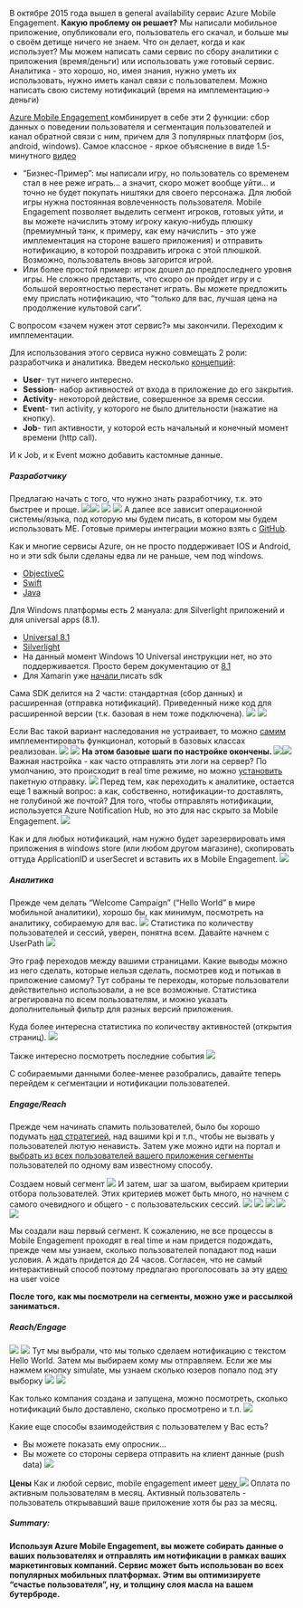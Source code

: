 В октябре 2015 года вышел в general availability сервис Azure Mobile Engagement.
<b>Какую проблему он решает?</b>
Мы написали мобильное приложение, опубликовали его, пользователь его скачал, и больше мы о своём детище ничего не знаем. Что он делает, когда и как использует? Мы можем написать сами сервис по сбору аналитики с приложения (время/деньги) или использовать уже готовый сервис. Аналитика - это хорошо, но, имея знания, нужно уметь их использовать, нужно иметь канал связи с пользователем. Можно написать свою систему нотификаций (время на имплементацию-> деньги) 

<a href="https://azure.microsoft.com/en-us/documentation/services/mobile-engagement/">Azure Mobile Engagement </a>комбинирует в себе эти 2 функции: сбор данных о поведении пользователя и сегментация пользователей и канал обратной связи с ним, причем для 3 популярных платформ (ios, android, windows).
Самое классное - яркое объяснение в виде 1.5-минутного <a href="https://azure.microsoft.com/en-us/documentation/videos/azure-mobile-engagement-overview/">видео </a>
<cut text="" />

<ul>
	<li>“Бизнес-Пример”: мы написали игру, но пользователь со временем стал в нее реже играть… a значит, скоро может вообще уйти… и точно не будет покупать ништяки для своего персонажа. Для любой игры нужна постоянная вовлеченность пользователя. Mobile Engagement позволяет выделить сегмент игроков, готовых уйти, и вы можете начислить этому игроку какую-нибудь плюшку (премиумный танк, к примеру, как ему начислить - это уже имплементация на стороне вашего приложения) и отправить нотификацию, в которой поздравить игрока с этой плюшкой. Возможно, пользователь вновь загорится игрой. </li>
	<li>Или более простой пример: игрок дошел до предпоследнего уровня игры. Не сложно представить, что скоро он пройдет игру и с большой вероятностью перестанет играть. Вы можете предложить ему прислать нотификацию, что “только для вас, лучшая цена на продолжение культовой саги”.</li>
</ul>
С вопросом «зачем нужен этот сервис?» мы закончили. Переходим к имплементации.

Для использования этого сервиса нужно совмещать 2 роли: разработчика и аналитика. 
Введем несколько <a href="https://azure.microsoft.com/en-us/documentation/articles/mobile-engagement-concepts/">концепций</a>: 
<ul>
	<li><b>User</b>- тут ничего интересно.</li>
	<li><b>Session</b>- набор активностей от входа в приложение до его закрытия.</li>
	<li><b>Activity</b>- некоторой действие, совершенное за время сессии.</li>
	<li><b>Event</b>- тип activity, у которого не было длительности (нажатие на кнопку).</li>
	<li><b>Job</b>- тип активности, у которой есть начальный и конечный момент времени (http call).</li>
</ul>
И к Job, и к Event можно добавить кастомные данные.

<h5><b>Разработчику</b></h5>
Предлагаю начать с того, что нужно знать разработчику, т.к. это быстрее и проще.
<spoiler title="Создать новый сервис на портале (manage.windowsazure.com) "><img src="https://habrastorage.org/files/a04/3bf/5f1/a043bf5f15c44c6891d06fb1971cb755.png"/><img src="https://habrastorage.org/files/6c3/a5f/8a9/6c3a5f8a9f924b50afcceab33677d1cd.png"/>
<img src="https://habrastorage.org/files/eda/bfa/f12/edabfaf1254e4467b8e31c0b0568e32e.png"/>
</spoiler>
<spoiler title="Хоть приложение и создается на classic портале, оно поддерживает ARM модель управления "><img src="https://habrastorage.org/files/467/490/0da/4674900da48f45c995f3c010f2efdfca.png"/></spoiler>
А далее все зависит операционной системы/языка, под которую мы будем писать, в котором мы будем использовать ME. Готовые примеры интеграции можно взять с <a href="https://github.com/Azure/azure-mobile-engagement-samples">GitHub</a>.

Как и многие сервисы Azure, он не просто поддерживает IOS и Android, но и эти sdk были сделаны едва ли не раньше, чем под windows.
<ul>
	<li><a href="https://azure.microsoft.com/en-us/documentation/articles/mobile-engagement-ios-get-started/">ObjectiveC</a></li>
	<li><a href="https://azure.microsoft.com/en-us/documentation/articles/mobile-engagement-ios-swift-get-started/">Swift</a></li>
	<li><a href="https://azure.microsoft.com/en-us/documentation/articles/mobile-engagement-android-get-started/">Java</a></li>
</ul>
Для Windows платформы есть 2 мануала: для Silverlight приложений и для universal apps (8.1).
<ul>
	<li><a href="https://azure.microsoft.com/en-us/documentation/articles/mobile-engagement-windows-store-dotnet-get-started/">Universal 8.1</a></li>
	<li><a href="https://azure.microsoft.com/en-us/documentation/articles/mobile-engagement-windows-phone-get-started/">Silverlight</a></li>
	<li>На данный момент Windows 10 Universal инструкции нет, но это поддерживается. Просто берем документацию от <a href="https://azure.microsoft.com/en-us/documentation/articles/mobile-engagement-windows-store-dotnet-get-started/">8.1</a>  </li>
	<li>Для Xamarin уже <a href="https://feedback.azure.com/forums/285737-mobile-engagement/suggestions/10029978-xamarin-c-sdk-to-work-with-azure-mobile-engagem">начали </a>писать sdk  </li>
</ul>
Сама SDK делится на 2 части: стандартная (сбор данных) и расширенная (отправка нотификаций). 
Приведенный ниже код для расширенной версии (т.к. базовая в нем тоже подключена).
<spoiler title="В App.xaml.cs добавим инициализацию." ><img src="https://habrastorage.org/files/3b0/018/1a2/3b00181a22b2400eb9bee70428c463c5.png"/></spoiler>
<spoiler title="На каждой странице, где мы хотим включить в нашу аналитику, нужно заменить базовый класс."><img src="https://habrastorage.org/files/d8f/d64/577/d8fd645775c646f0b9db5e86d7beba2e.png"/></spoiler>

Если Вас такой вариант наследования не устраивает, то можно <a href="https://azure.microsoft.com/en-us/documentation/articles/mobile-engagement-windows-store-use-engagement-api/">самим </a>имплементировать функционал, который в базовых классах реализован. 
<spoiler title="Пример реализации"><img src="https://habrastorage.org/files/b05/0d5/91f/b050d591fea946868d50bae900013dc4.png"/></spoiler>
<spoiler title="Ну, и нужно добавить конфигурацию. Для этого нужно добавить xml файл."><img src="https://habrastorage.org/files/30c/b5f/2c4/30cb5f2c44c94b0e9095a7a4a4289120.png"/></spoiler>
<b>На этом базовые шаги по настройке окончены. </b>
<spoiler title="Чтобы убедиться, что данные отправляются, предлагаю запустить Visual Studio с network profile и посмотреть, куда идут запросы."><img src="https://habrastorage.org/files/33a/b12/9dd/33ab129dd5e0490b9f8578f922293031.png"/><img src="https://habrastorage.org/files/e00/963/221/e00963221da846d3b76d3cf4c21e8721.png"/></spoiler>
Важная настройка - как часто отправлять эти логи на сервер? По умолчанию, это происходит в real time режиме, но можно <a href="https://azure.microsoft.com/en-us/documentation/articles/mobile-engagement-windows-store-integrate-engagement/">установить</a> пакетную отправку. 
<spoiler title="Пример"><img src="https://habrastorage.org/files/a74/5e2/2b9/a745e22b9b3347b99d21cffec9ef6577.png"/></spoiler>
Перед тем, как переходить к аналитике, остается еще 1 важный вопрос: а как, собственно, нотификации-то доставлять, не голубиной же почтой? Для того, чтобы отправлять нотификации, используется Azure Notification Hub, но это для нас скрыто за Mobile Engagement.
<img src="https://habrastorage.org/files/a48/01d/547/a4801d5477cf4101828c03012cd2e4e9.png"/>

Как и для любых нотификаций, нам нужно будет зарезервировать имя приложения в windows store (или любом другом магазине), скопировать оттуда ApplicationID и userSecret и вставить их в Mobile Engagement.
<img src="https://habrastorage.org/files/fa2/7b2/14b/fa27b214ba3644e19a485d79991971ce.png"/>

<h5><b>Аналитика</b></h5>
Прежде чем делать “Welcome Campaign” (“Hello World” в мире мобильной аналитики), хорошо бы, как минимум, посмотреть на аналитику, собираемую для вас. 
<img src="https://habrastorage.org/files/4ba/e72/bde/4bae72bde5a6402e861536d90f4493ab.png"/>
Статистика по количеству пользователей и сессий, уверен, понятна всем. Давайте начнем с UserPath
<img src="https://habrastorage.org/files/5de/5ce/e97/5de5cee976764dbe8c1699db4dd6dc5f.png"/>

Это граф переходов между вашими страницами. Какие выводы можно из него сделать, которые нельзя сделать, посмотрев код и потыкав в приложение самому? Тут собраны те переходы, которые пользователи действительно использовали, а не все возможные. Статистика агрегирована по всем пользователям, и можно указать дополнительный фильтр для разных версий приложения.

Куда более интересна статистика по количеству активностей (открытия страниц).
<img src="https://habrastorage.org/files/e1e/71c/ccb/e1e71cccbd0c4580a48243618f7f58f7.png"/>

Также интересно посмотреть последние события 
<img src="https://habrastorage.org/files/9a0/d09/ae6/9a0d09ae644d430693ff354734d1ce71.png"/>

С собираемыми данными более-менее разобрались, давайте теперь перейдем к сегментации и нотификации пользователей.

<h5><b>Engage/Reach</b></h5>
Прежде чем начинать спамить пользователей, было бы хорошо подумать <a href="https://azure.microsoft.com/en-us/documentation/articles/mobile-engagement-define-your-mobile-engagement-strategy/">над стратегией</a>, над вашими kpi и т.п., чтобы не вызвать у пользователей лютую ненависть. 
Затем уже можно идти на портал и <a href="https://azure.microsoft.com/en-us/documentation/articles/mobile-engagement-user-interface-segments/">выбрать из всех пользователей вашего приложения сегменты </a>пользователей по одному вам известному способу.

Создаем новый сегмент 
<img src="https://habrastorage.org/files/26e/2e1/ace/26e2e1ace755457aa57f64c84aaf57bf.png"/>
И затем, шаг за шагом, выбираем критерии отбора пользователей. Этих критериев может быть много, но начнем с самого очевидного и общего - с пользовательских сессий. 
<img src="https://habrastorage.org/files/2c1/483/339/2c14833393b9408cba69bd32b65d4052.png"/>
<spoiler title="Выбираем сессии за последние несколько дней."><img src="https://habrastorage.org/files/9fc/843/f8d/9fc843f8dc8842a0b5d40124e4e589a1.png"/></spoiler>
<spoiler title="У которых было хотя бы 2 разных операции (не просто открыл-закрыл случайно…а что-то сделал.)"><img src="https://habrastorage.org/files/edb/d66/58c/edbd6658ca414dcb9af6834d94963b87.png"/></spoiler>
<spoiler title="И длительность сессии более n секунд (опять же фильтруем случайные открытия)."><img src="https://habrastorage.org/files/173/987/4d4/1739874d47194d82be19a41c69f307c8.png"/></spoiler>
<spoiler title="Сохраняем"><img src="https://habrastorage.org/files/bba/22d/e2d/bba22de2d53741deb761f525c4604c2c.png"/></spoiler>

Мы создали наш первый сегмент. К сожалению, не все процессы в Mobile Engagement проходят в real time и нам придется подождать, прежде чем мы узнаем, сколько пользователей попадают под наши условия. А ждать придется до 24 часов. Согласен, что не самый интерактивный способ поэтому предлагаю проголосовать за эту <a href="https://feedback.azure.com/forums/285737-mobile-engagement/suggestions/12868080-caculate-aggregates-statistics-every-6h-or-less">идею</a> на user voice 

<b>После того, как мы посмотрели на сегменты, можно уже и рассылкой заниматься.</b>
<h5><b>Reach/Engage </b></h5>
<spoiler title="Давайте теперь создавать маркетинговую компанию на основе нотификаций:"><img src="https://habrastorage.org/files/2ea/49c/c26/2ea49cc2622644dd990ead579f13292e.png"/></spoiler>
<spoiler title="Создаем компанию, указываем текст нотификации и выбираем кому будем отправлять:"><img src="https://habrastorage.org/files/6ec/474/4cd/6ec4744cd81a42128b96daf5da656fc7.png"/></spoiler>
Тут мы выбрали, что мы только сделаем нотификацию с текстом Hello World.
Затем мы выбираем кому мы отправляем. Если же мы нажмем кнопку simulate, мы узнаем сколько юзеров попало под эту выборку
<img src="https://habrastorage.org/files/470/53d/a57/47053da57e7d4076952cedb409e093e3.png"/>
<spoiler title="Чтобы не спамить всех бесконечно, можно указать время действия компании."><img src="https://habrastorage.org/files/5ee/346/d4d/5ee346d4d47943398d9f6c6e19337945.png"/></spoiler>

Как только компания создана и запущена, можно посмотреть, сколько нотификаций было доставлено, сколько просмотрено и т.п.
<img src="https://habrastorage.org/files/9ef/f17/7a0/9eff177a04504414940641195a950ec7.png"/>

Какие еще способы взаимодействия с пользователем у Вас есть?
<ul>
	<li>Вы можете показать ему опросник…</li>
	<li>Вы можете со стороны сервера отправить на клиент данные (push data)
<img src="https://habrastorage.org/files/867/c9e/585/867c9e5853d947a981bf56df7f2a6dcd.png"/>
</li>
</ul>

<b>Цены</b>
Как и любой сервис, mobile engagement имеет <a href="https://azure.microsoft.com/en-us/pricing/details/mobile-engagement/">цену </a>
<img src="https://habrastorage.org/files/fe3/8d2/fe1/fe38d2fe17da4d3ea79f3728063f2e59.png"/>
Оплата по активным пользователям в месяц. Активный пользователь - пользователь открывавший ваше приложение хотя бы раз за месяц.

<h5><b>Summary:</b> </h5>
<b>Используя Azure Mobile Engagement, вы можете собирать данные о ваших пользователях и отправлять им нотификации в рамках ваших маркетинговых компаний. Сервис может быть использован во всех популярных мобильных платформах. Этим вы оптимизируете “счастье пользователя”, ну, и толщину слоя масла на вашем бутерброде.  </b>